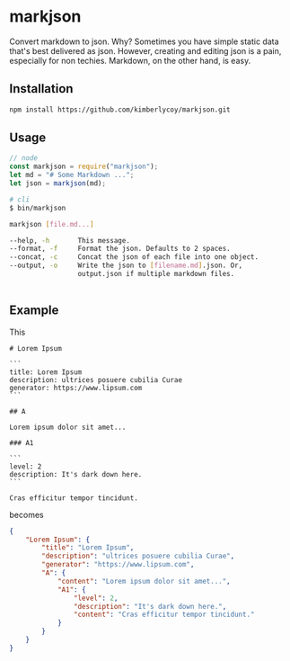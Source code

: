 # markjson

Convert markdown to json. Why? Sometimes you have simple static data that's best
delivered as json. However, creating and editing json is a pain, especially for
non techies. Markdown, on the other hand, is easy.

## Installation

```bash
npm install https://github.com/kimberlycoy/markjson.git
```

## Usage

```js
// node
const markjson = require("markjson");
let md = "# Some Markdown ...";
let json = markjson(md);
```

```bash
# cli
$ bin/markjson 

markjson [file.md...]

--help, -h       This message.
--format, -f     Format the json. Defaults to 2 spaces.
--concat, -c     Concat the json of each file into one object. 
--output, -o     Write the json to [filename.md].json. Or, 
                 output.json if multiple markdown files.
    

```

## Example

This

    # Lorem Ipsum

    ```
    title: Lorem Ipsum
    description: ultrices posuere cubilia Curae
    generator: https://www.lipsum.com
    ```

    ## A

    Lorem ipsum dolor sit amet...

    ### A1

    ```
    level: 2
    description: It's dark down here.
    ```

    Cras efficitur tempor tincidunt.

becomes

```json
{
    "Lorem Ipsum": {
        "title": "Lorem Ipsum",
        "description": "ultrices posuere cubilia Curae",
        "generator": "https://www.lipsum.com",
        "A": {
            "content": "Lorem ipsum dolor sit amet...",
            "A1": {
                "level": 2,
                "description": "It's dark down here.",
                "content": "Cras efficitur tempor tincidunt."
            }
        }
    }
}
```
